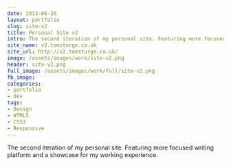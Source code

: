 ```yaml
---
date: 2013-06-20
layout: portfolio
slug: site-v2
title: Personal Site v2
intro: The second iteration of my personal site. Featuring more focused writing platform and a showcase for my working experience.
site_name: v2.tomsturge.co.uk
site_url: http://v2.tomsturge.co.uk/
image: /assets/images/work/site-v2.png
header: site-v2.png
full_image: /assets/images/work/full/site-v2.png
fb_image: 
categories:
- portfolio
- dev
tags: 
- Design
- HTML5
- CSS3
- Responsive
---
```

The second iteration of my personal site. Featuring more focused writing platform and a showcase for my working experience.